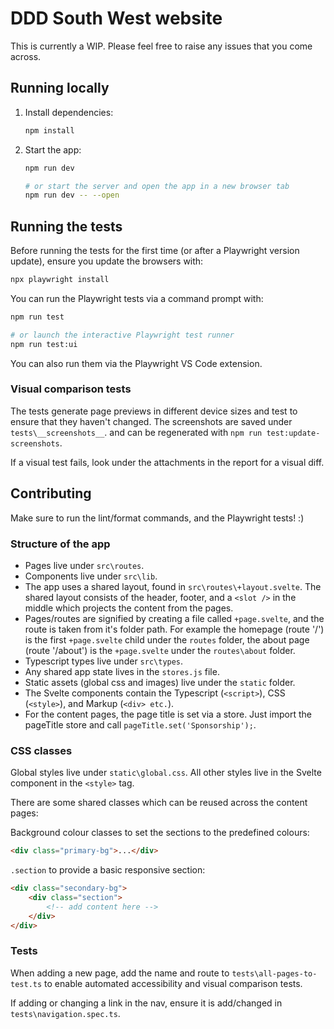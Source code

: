 # DDD South West website

This is currently a WIP. Please feel free to raise any issues that you come across.

## Running locally

1. Install dependencies:

   ```bash
   npm install
   ```

2. Start the app:

   ```bash
   npm run dev

   # or start the server and open the app in a new browser tab
   npm run dev -- --open
   ```

## Running the tests

Before running the tests for the first time (or after a Playwright version update), ensure you update the browsers with:

```bash
npx playwright install
```

You can run the Playwright tests via a command prompt with:

```bash
npm run test

# or launch the interactive Playwright test runner
npm run test:ui
```

You can also run them via the Playwright VS Code extension.

### Visual comparison tests

The tests generate page previews in different device sizes and test to ensure that they haven't changed. The screenshots are saved under `tests\__screenshots__`. and can be regenerated with `npm run test:update-screenshots`.

If a visual test fails, look under the attachments in the report for a visual diff.

## Contributing

Make sure to run the lint/format commands, and the Playwright tests! :)

### Structure of the app

- Pages live under `src\routes`.
- Components live under `src\lib`.
- The app uses a shared layout, found in `src\routes\+layout.svelte`. The shared layout consists of the header, footer, and a `<slot />` in the middle which projects the content from the pages.
- Pages/routes are signified by creating a file called `+page.svelte`, and the route is taken from it's folder path. For example the homepage (route '/') is the first `+page.svelte` child under the `routes` folder, the about page (route '/about') is the `+page.svelte` under the `routes\about` folder.
- Typescript types live under `src\types`.
- Any shared app state lives in the `stores.js` file.
- Static assets (global css and images) live under the `static` folder.
- The Svelte components contain the Typescript (`<script>`), CSS (`<style>`), and Markup (`<div> etc.`).
- For the content pages, the page title is set via a store. Just import the pageTitle store and call `pageTitle.set('Sponsorship');`.

### CSS classes

Global styles live under `static\global.css`. All other styles live in the Svelte component in the `<style>` tag.

There are some shared classes which can be reused across the content pages:

Background colour classes to set the sections to the predefined colours:

```html
<div class="primary-bg">...</div>
```

`.section` to provide a basic responsive section:

```html
<div class="secondary-bg">
	<div class="section">
		<!-- add content here -->
	</div>
</div>
```

### Tests

When adding a new page, add the name and route to `tests\all-pages-to-test.ts` to enable automated accessibility and visual comparison tests.

If adding or changing a link in the nav, ensure it is add/changed in `tests\navigation.spec.ts`.
